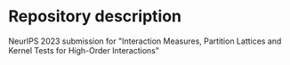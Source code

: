 # Repository description
NeurIPS 2023 submission for "Interaction Measures, Partition Lattices and Kernel Tests for High-Order Interactions"
